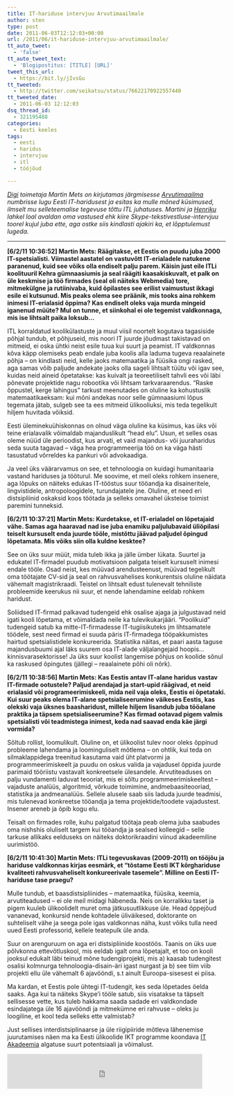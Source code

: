 ```yaml
---
title: IT-hariduse intervjuu Arvutimaailmale
author: sten
type: post
date: 2011-06-03T12:12:03+00:00
url: /2011/06/it-hariduse-intervjuu-arvutimaailmale/
tt_auto_tweet:
  - 'false'
tt_auto_tweet_text:
  - 'Blogipostitus: [TITLE] [URL]'
tweet_this_url:
  - https://bit.ly/jIvsGu
tt_tweeted:
  - http://twitter.com/seikatsu/status/76622170922557440
tt_tweeted_date:
  - 2011-06-03 12:12:03
dsq_thread_id:
  - 321195488
categories:
  - Eesti keeles
tags:
  - eesti
  - haridus
  - intervjuu
  - itl
  - tööjõud

---
```

_[Digi][1] toimetaja Martin Mets on kirjutamas järgmisesse [Arvutimaailma][2] numbrisse lugu Eesti IT-haridusest ja esitas ka mulle mõned küsimused, ilmselt mu selleteemalise tegevuse tõttu ITL juhatuses. Martini ja [Henriku][3] lahkel loal avaldan oma vastused ehk kiire Skype-tekstivestluse-intervjuu toorel kujul juba ette, aga ostke siis kindlasti ajakiri ka, et lõpptulemust lugeda._
  
<!--more-->

* * *

**[6/2/11 10:36:52] Martin Mets: Räägitakse, et Eestis on puudu juba 2000 IT-spetsialisti. Viimastel aastatel on vastuvõtt IT-erialadele natukene paranenud, kuid see võiks olla endiselt palju parem. Käisin just eile ITLi koolituuril Kehra gümnaasiumis ja seal räägiti kaasakiskuvalt, et palk on üle keskmise ja töö firmades (seal oli näiteks Webmedia) tore, mitmekülgne ja rutiinivaba, kuid õpilastes see erilist vaimustust ikkagi esile ei kutsunud. Mis peaks olema see präänik, mis tooks aina rohkem inimesi IT-erialasid õppima? Kas endiselt oleks vaja murda mingeid iganenud müüte? Mul on tunne, et siinkohal ei ole tegemist valdkonnaga, mis ise lihtsalt paika loksub&#8230;**

ITL korraldatud koolikülastuste ja muul viisil noortelt kogutava tagasiside põhjal tundub, et põhjuseid, mis noori IT juurde jõudmast takistavad on mitmeid, ei oska ühtki neist esile tuua kui suurt ja peamist. IT valdkonnas kõva käpp olemiseks peab endale juba koolis alla laduma tugeva reaalainete põhja &#8211; on kindlasti neid, kelle jaoks matemaatika ja füüsika ongi rasked, aga samas võib paljude andekate jaoks olla sageli lihtsalt tüütu või igav see, kuidas neid aineid õpetatakse: kas kuivalt ja teoreetiliselt tahvli ees või läbi põnevate projektide nagu robootika või lihtsam tarkvaraarendus. &#8220;Raske õppustel, kerge lahingus&#8221; tarkust meenutades on oluline ka kohustuslik matemaatikaeksam: kui mõni andekas noor selle gümnaasiumi lõpus tegemata jätab, sulgeb see ta ees mitmeid ülikooliuksi, mis teda tegelikult hiljem huvitada võiksid.

Eesti üleminekuühiskonnas on olnud väga oluline ka küsimus, kas üks või teine erialavalik võimaldab majanduslikult &#8220;head elu&#8221;. Usun, et selles osas oleme nüüd üle perioodist, kus arvati, et vaid majandus- või juuraharidus seda suuta tagavad &#8211; väga hea programmeerija töö on ka väga hästi tasustatud võrreldes ka pankuri või advokaadiga.

Ja veel üks väärarvamus on see, et tehnoloogia on kuidagi humanitaaria vastand hariduses ja tööturul. Me soovime, et meil oleks rohkem insenere, aga lõpuks on näiteks edukas IT-tööstus suur tööandja ka disaineritele, lingvistidele, antropoloogidele, turundajatele jne. Oluline, et need eri distsipliinid oskaksid koos töötada ja selleks omavahel üksteise toimist paremini tunneksid.

**[6/2/11 10:37:21] Martin Mets: Kurdetakse, et IT-erialadel on lõpetajaid vähe. Samas aga haaravad nad ise juba enamiku paljulubavaid üliõpilasi teiselt kursuselt enda juurde tööle, mistõttu jäävad paljudel õpingud lõpetamata. Mis võiks siin olla kuldne kesktee?**

See on üks suur müüt, mida tuleb ikka ja jälle ümber lükata. Suurtel ja edukatel IT-firmadel puudub motivatsioon palgata teiselt kursuselt inimesi endale tööle. Osad neist, kes müüvad arendusteenust, müüvad tegelikult oma töötajate CV-sid ja seal on rahvusvahelises konkurentsis oluline näidata vähemalt magistrikraadi. Teistel on lihtsalt edust tulenevalt tehniliste probleemide keerukus nii suur, et nende lahendamine eeldab rohkem haridust.

Soliidsed IT-firmad palkavad tudengeid ehk osalise ajaga ja julgustavad neid igati kooli lõpetama, et võimaldada neile ka tulevikukarjääri. &#8220;Poolikuid&#8221; tudengeid satub ka mitte-IT-firmadesse IT-tugiisikuteks jm lihtsamatele töödele, sest need firmad ei suuda päris IT-firmadega tööpakkumistes hairtud spetsialistidele konkureerida. Statistika näitas, et paari aasta taguse majandusbuumi ajal läks suurem osa IT-alade väljalangejaid hoopis&#8230; kinnisvarasektorisse! Ja üks suur koolist langemise põhjus on koolide sõnul ka raskused õpingutes (jällegi &#8211; reaalainete põhi oli nõrk).

**[6/2/11 10:38:56] Martin Mets: Kas Eestis antav IT-alane haridus vastav IT-firmade ootustele? Paljud arendajad ja start-upid räägivad, et neid erialasid või programeerimiskeeli, mida neil vaja oleks, Eestis ei õpetataki. Kui suur peaks olema IT-alane spetsialiseerumine väikeses Eestis, kas olekski vaja üksnes baasharidust, millele hiljem lisandub juba tööalane praktika ja täpsem spetsialiseerumine? Kas firmad ootavad pigem valmis spetsialisti või teadmistega inimest, keda nad saavad enda käe järgi vormida?**

Sõltub rollist, loomulikult. Oluline on, et ülikoolist tulev noor oleks õppinud probleeme lahendama ja loominguliselt mõtlema &#8211; on ohtlik, kui teda on silmaklappidega treenitud kasutama vaid üht platvormi ja programmeerimiskeelt ja puudu on oskus valida ja vajadusel õppida juurde parimaid tööriistu vastavalt konkreetsele ülesandele. Arvutiteaduses on palju vundamenti laduvat teooriat, mis ei sõltu programmeerimiskeeltest &#8211; vajaduste analüüs, algoritmid, võrkude toimimine, andmebaasiteooriad, statistika ja andmeanalüüs. Sellele alusele saab siis laduda juurde teadmisi, mis tulenevad konkreetse tööandja ja tema projektide/toodete vajadustest. Insener areneb ja õpib kogu elu.

Teisalt on firmades rolle, kuhu palgatud töötaja peab olema juba saabudes oma nishshis oluliselt targem kui tööandja ja sealsed kolleegid &#8211; selle tarkuse allikaks eelduseks on näiteks doktorikraadini viinud akadeemiline uurimistöö.

**[6/2/11 10:41:30] Martin Mets: ITLi tegevuskavas (2009-2011) on tööjõu ja hariduse valdkonnas kirjas eesmärk, et &#8220;tõstame Eesti IKT kõrghariduse kvaliteeti rahvusvaheliselt konkureerivale tasemele&#8221;. Milline on Eesti IT-hariduse tase praegu?**

Mulle tundub, et baasdistsipliinides &#8211; matemaatika, füüsika, keemia, arvutiteadused &#8211; ei ole meil midagi häbeneda. Neis on korralikku taset ja pigem kuuleb ülikoolidelt muret oma jätkusuutlikkuse üle. Head õppejõud vananevad, konkursid nende kohtadele üliväikesed, doktorante on suhteliselt vähe ja seega pole igas valdkonnas näha, kust võiks tulla need uued Eesti professorid, kellele teatepulk üle anda.

Suur on arenguruum on aga eri distsipliinide koostöös. Taanis on üks uue põlvkonna ettevõtluskool, mis eeldab igalt oma lõpetajalt, et too on kooli jooksul edukalt läbi teinud mõne tudengiprojekti, mis a) kaasab tudengitest osalisi kolmnurga tehnoloogia-disain-äri igast nurgast ja b) see tiim viib projekti ellu üle vähemalt 6 ajavööndi, s.t ainult Euroopa-sisesest ei piisa.

Ma kardan, et Eestis pole ühtegi IT-tudengit, kes seda lõpetades öelda saaks. Aga kui ta näiteks Skype&#8217;i tööle satub, siis visatakse ta täpselt sellisesse vette, kus tuleb hakkama saada sadade eri valdkondade esindajatega üle 16 ajavööndi ja mitmekümne eri rahvuse &#8211; oleks ju loogiline, et kool teda selleks ette valmistab?

Just sellises interdistsiplinaarse ja üle riigipiiride mõtleva lähenemise juurutamises näen ma ka Eesti ülikoolide IKT programme koondava [IT Akadeemia][4] algatuse suurt potentsiaali ja võimalust.

<iframe src="http://www.facebook.com/plugins/like.php?href=http%3A%2F%2Fsten.tamkivi.com%2F2011%2F06%2Fit-hariduse-intervjuu-arvutimaailmale%2F&layout=standard&show_faces=true&width=450&action=like&colorscheme=light&height=80" scrolling="no" frameborder="0" style="border:none; overflow:hidden; width:450px; height:80px;" allowTransparency="true"></iframe>

 [1]: http://www.digi.ee/
 [2]: http://am.ee/
 [3]: http://twitter.com/henrikroonemaa
 [4]: http://www.arengufond.ee/foresight/ita